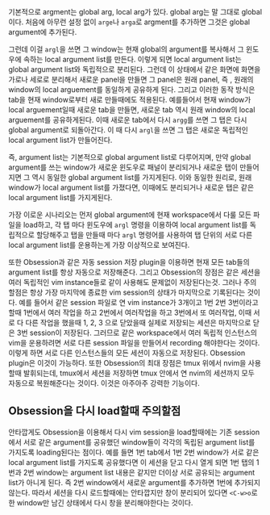 기본적으로 argment는 global arg, local arg가 있다. global arg는 말 그대로 global이다.
처음에 아무런 설정 없이 `arge`나 `arga`로 argment를 추가하면 그것은 global argument에 추가된다.

그런데 이걸 `argl`을 쓰면 그 window는 현재 global의 argument를 복사해서 그 윈도우에 속하는 local argument list를 만든다. 이렇게 되면 local argument list는 global argument list와 독립적으로 분리된다.
그런데 이 상태에서 같은 화면에 화면을 가로나 세로로 분리해서 새로운 panel을 만들면 그 panel은 원래 panel, 즉 , 원래의 window의 local arguement를 동일하게 공유하게 된다. 
그리고 이러한 동작 방식은 tab을 현재 window로부터 새로 만들때에도 적용된다.
예를들어서 현재 window가 local arguement일때 새로운 tab을 만들면, 새로운 tab 역시 원래 window의 local arguement를 공유하게된다. 이때 새로운 tab에서 다시 `argg`를 쓰면 그 탭은 다시 global argument로 되돌아간다. 이 때 다시 `argl`을 쓰면 그 탭은 새로운 독립적인 local argument list가 만들어진다. 

즉, argument list는 기본적으로 global argument list로 다루어지며, 만약 global argument를 쓰는 window가 새로운 윈도우로 패널이 분리되거나 새로운 탭이 만들어지면 그 역시 동일한 global argument list를 가지게된다. 이와 동일한 원리로, 원래 window가 local argument list를 가졌다면, 이때에도 분리되거나 새로운 탭은 같은 local argument list를 가지게된다.

가장 이로운 시나리오는 먼저 global argument에 현재 workspace에서 다룰 모든 파일을 load하고, 각 탭 마다 윈도우에 `argl` 명령을 이용하여 local argument list를 독립적으로 할당해주고 탭을 만들때 마다 `argl` 명령어를 사용하여 탭 단위의 서로 다른 local argument list를 운용하는게 가장 이상적으로 보여진다.

또한 Obsession과 같은 자동 session 저장 plugin을 이용하면 현재 모든 tab들의 argument list를 항상 자동으로 저장해준다. 그리고 Obsession의 장점은 같은 세션을 여러 독립적인 vim instance들로 같이 사용해도 문제없이 저장된다는것. 그러나 주의할점은 항상 가장 마지막에 종료한 vim session의 상태가 마지막으로 기록된다는 것이다. 예를 들어서 같은 session 파일로 연 vim instance가 3개이고 1번 2번 3번이라고 할때 1번에서 여러 작업을 하고 2번에서 여러작업을 하고 3번에서 또 여러작업, 이때 서로 다 다른 작업을 했을때 1, 2, 3 으로 닫았을때 실제로 저장되는 세션은 마지막으로 닫은 3번 session이 저장된다.
그러므로 같은 workspace에서 여러 독립적 인스턴스의 vim을 운용하려면 서로 다른 session 파일을 만들어서 recording 해야한다는 것이다. 이렇게 하면 서로 다른 인스턴스들의 모든 세션이 자동으로 저장된다. Obsession plugin은 이것이 가능하다. 또한 Obsession의 최대 장점은 tmux 위에서 nvim을 사용할때 발휘되는데, tmux에서 세션을 저장하면 tmux 안에서 연 nvim의 세션까지 모두 자동으로 복원해준다는 것이다. 이것은 아주아주 강력한 기능이다.

## Obsession을 다시 load할때 주의할점
안타깝게도 Obsession을 이용해서 다시 vim session을 load할때에는 기존 session에서 서로 같은 argument를 공유했던 window들이 각각의 독립된 argument list를 가지도록 loading된다는 점이다.
예를 들면 1번 tab에서 1번 2번 window가 서로 같은 local argument list를 가지도록 공유했다면 이 세션을 닫고 다시 열게 되면 1번 탭의 1번과 2번 window는 argument list 내용은 같지만 더이상 서로 공유되는 argument list가 아니게 된다. 즉 2번 window에서 새로운 argument를 추가하면 1번에 추가되지 않는다. 따라서 세션을 다시 로드할때에는 안타깝지만 창이 분리되어 있다면 `<C-w>o`로 한 window만 남긴 상태에서 다시 창을 분리해야한다는 것이다.